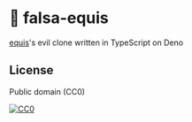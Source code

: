 # 🐍 falsa-equis

[equis](https://github.com/jreyes33/equis)'s evil clone written in TypeScript on Deno

## License

Public domain (CC0)

[![CC0](https://mirrors.creativecommons.org/presskit/buttons/88x31/svg/cc-zero.svg)](https://creativecommons.org/publicdomain/zero/1.0/)
